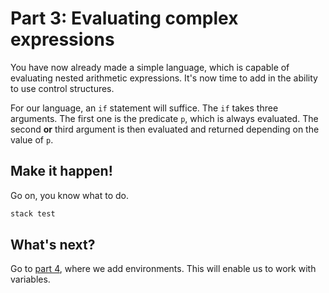 # Part 3: Evaluating complex expressions

You have now already made a simple language, which is capable of evaluating nested arithmetic expressions. It's now time to add in the ability to use control structures.

For our language, an `if` statement will suffice. The `if` takes three arguments. The first one is the predicate `p`, which is always evaluated. The second **or** third argument is then evaluated and returned depending on the value of `p`.

## Make it happen!

Go on, you know what to do.

```bash
stack test
```
<!--
## Play while you work

Remember that the REPL is a great way to play around with your language while you work on it.

```bash
./repl
→  (if (> 42 100)
…      'foo
…      'bar)
bar
```
-->
## What's next?

Go to [part 4](part_4.md), where we add environments. This will enable us to work with variables.
